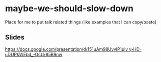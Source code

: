 # maybe-we-should-slow-down
Place for me to put talk related things (like examples that I can copy/paste)

## Slides

https://docs.google.com/presentation/d/151uAm98UvvlP1ulv_y-HD-uDUPkWEbd_-GcLk85BRnw
